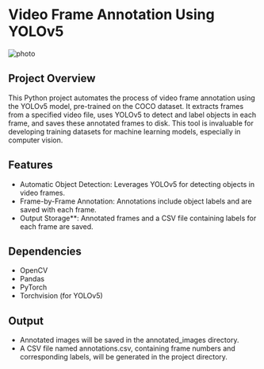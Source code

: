 # Video Frame Annotation Using YOLOv5
![photo ](https://github.com/user-attachments/assets/b463cdb9-a199-4516-958e-9f8ae0b74e7a)


## Project Overview
This Python project automates the process of video frame annotation using the YOLOv5 model, pre-trained on the COCO dataset. It extracts frames from a specified video file, uses YOLOv5 to detect and label objects in each frame, and saves these annotated frames to disk. This tool is invaluable for developing training datasets for machine learning models, especially in computer vision.

## Features
- Automatic Object Detection: Leverages YOLOv5 for detecting objects in video frames.
- Frame-by-Frame Annotation: Annotations include object labels and are saved with each frame.
- Output Storage**: Annotated frames and a CSV file containing labels for each frame are saved.

## Dependencies
- OpenCV
- Pandas
- PyTorch
- Torchvision (for YOLOv5)


## Output
- Annotated images will be saved in the annotated_images directory.
- A CSV file named annotations.csv, containing frame numbers and corresponding labels, will be generated in the project directory.

